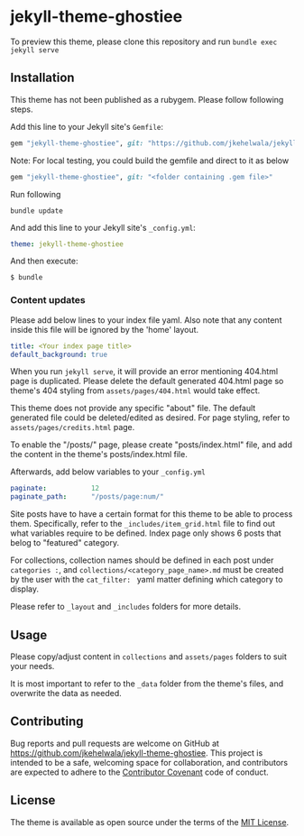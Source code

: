 # jekyll-theme-ghostiee

To preview this theme, please clone this repository and run `bundle exec jekyll serve`

## Installation

This theme has not been published as a rubygem. 
Please follow following steps.

Add this line to your Jekyll site's `Gemfile`:

```ruby
gem "jekyll-theme-ghostiee", git: "https://github.com/jkehelwala/jekyll-theme-ghostiee.git"
```

Note: For local testing, you could build the gemfile and direct to it as below
```ruby
gem "jekyll-theme-ghostiee", git: "<folder containing .gem file>"
```

Run following
```
bundle update
```

And add this line to your Jekyll site's `_config.yml`:

```yaml
theme: jekyll-theme-ghostiee
```

And then execute:

    $ bundle

### Content updates

Please add below lines to your index file yaml.  Also note that any content inside this file will be ignored by the 'home' layout. 

```yaml
title: <Your index page title>
default_background: true

```

When you run `jekyll serve`, it will provide an error mentioning 404.html page is duplicated. Please delete the default generated 404.html page so theme's 404 styling from `assets/pages/404.html` would take effect.

This theme does not provide any specific "about" file. The default generated file could be deleted/edited as desired. For page styling, refer to `assets/pages/credits.html` page.

To enable the "/posts/" page, please create "posts/index.html" file, and add the content in the theme's posts/index.html file. 

Afterwards, add below variables to your `_config.yml`

```yaml
paginate:           12
paginate_path:      "/posts/page:num/"
```

Site posts have to have a certain format for this theme to be able to process them. Specifically, refer to the `_includes/item_grid.html` file to find out what variables require to be defined. 
Index page only shows 6 posts that belog to "featured" category. 

For collections, collection names should be defined in each post under `categories :`, and `collections/<category_page_name>.md` must be created by the user with the `cat_filter: ` yaml matter defining which category to display. 

Please refer to `_layout` and `_includes` folders for more details. 

## Usage

Please copy/adjust content in `collections` and `assets/pages` folders to suit your needs. 

It is most important to refer to the `_data` folder from the theme's files, and overwrite the data as needed.


## Contributing

Bug reports and pull requests are welcome on GitHub at https://github.com/jkehelwala/jekyll-theme-ghostiee. This project is intended to be a safe, welcoming space for collaboration, and contributors are expected to adhere to the [Contributor Covenant](https://www.contributor-covenant.org/) code of conduct.

## License

The theme is available as open source under the terms of the [MIT License](https://opensource.org/licenses/MIT).
